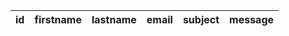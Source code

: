 | id | firstname | lastname | email | subject | message |
| -- | --------- | -------- | ----- | ------- | ------- |